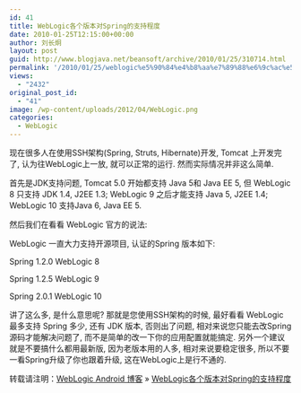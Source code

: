 ```yaml
---
id: 41
title: WebLogic各个版本对Spring的支持程度
date: 2010-01-25T12:15:00+00:00
author: 刘长炯
layout: post
guid: http://www.blogjava.net/beansoft/archive/2010/01/25/310714.html
permalink: '/2010/01/25/weblogic%e5%90%84%e4%b8%aa%e7%89%88%e6%9c%ac%e5%af%b9spring%e7%9a%84%e6%94%af%e6%8c%81%e7%a8%8b%e5%ba%a6/'
views:
  - "2432"
original_post_id:
  - "41"
image: /wp-content/uploads/2012/04/WebLogic.png
categories:
  - WebLogic
---
```

现在很多人在使用SSH架构(Spring, Struts, Hibernate)开发, Tomcat 上开发完了, 认为往WebLogic上一放, 就可以正常的运行. 然而实际情况并非这么简单.

首先是JDK支持问题, Tomcat 5.0 开始都支持 Java 5和 Java EE 5, 但 WebLogic 8 只支持 JDK 1.4, J2EE 1.3; WebLogic 9 之后才能支持 Java 5, J2EE 1.4; WebLogic 10 支持Java 6, Java EE 5.

然后我们在看看 WebLogic 官方的说法:

WebLogic 一直大力支持开源项目, 认证的Spring 版本如下:

Spring 1.2.0 WebLogic 8

Spring 1.2.5 WebLogic 9

Spring 2.0.1 WebLogic 10

讲了这么多, 是什么意思呢? 那就是您使用SSH架构的时候, 最好看看 WebLogic 最多支持 Spring 多少, 还有 JDK 版本, 否则出了问题, 相对来说您只能去改Spring源码才能解决问题了, 而不是简单的改一下你的应用配置就能搞定. 另外一个建议就是不要搞什么都用最新版, 因为老版本用的人多, 相对来说要稳定很多, 所以不要一看Spring升级了你也跟着升级, 这在WebLogic上是行不通的.

转载请注明：[WebLogic Android 博客](http://www.beansoft.biz) &raquo; [WebLogic各个版本对Spring的支持程度](http://www.beansoft.biz/2010/01/25/weblogic%e5%90%84%e4%b8%aa%e7%89%88%e6%9c%ac%e5%af%b9spring%e7%9a%84%e6%94%af%e6%8c%81%e7%a8%8b%e5%ba%a6/)